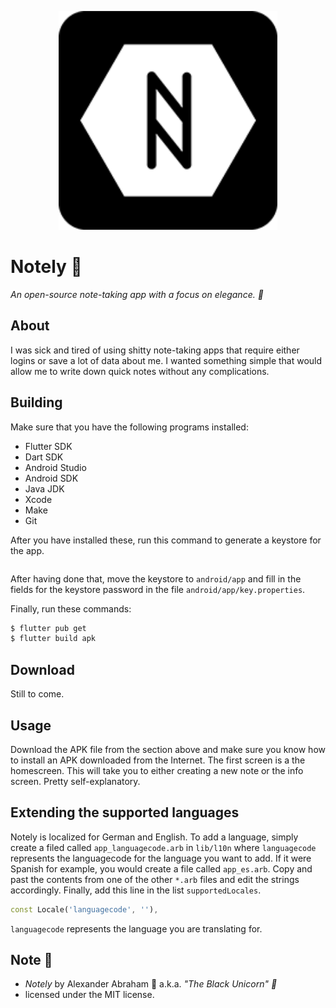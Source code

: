 <p align="center">
 <img src="https://github.com/iamtheblackunicorn/Notely/raw/main/android/app/src/main/res/mipmap-xxxhdpi/ic_launcher.png" width=350/>
</p>

# Notely :scroll:

*An open-source note-taking app with a focus on elegance. :black_heart:*

## About

I was sick and tired of using shitty note-taking apps that require either logins or save a lot of data about me.
I wanted something simple that would allow me to write down quick notes without any complications.

## Building

Make sure that you have the following programs installed:

- Flutter SDK
- Dart SDK
- Android Studio
- Android SDK
- Java JDK
- Xcode
- Make
- Git

After you have installed these, run this command to generate a keystore for the app.

```bash
```

After having done that, move the keystore to `android/app` and fill in the fields for the keystore password in the file `android/app/key.properties`.

Finally, run these commands:

```bash
$ flutter pub get
$ flutter build apk
```

## Download

Still to come.

## Usage

Download the APK file from the section above and make sure you know how to install an APK downloaded from the Internet.
The first screen is a the homescreen. This will take you to either creating a new note or the info screen.
Pretty self-explanatory.

## Extending the supported languages

Notely is localized for German and English. To add a language, simply create a filed called `app_languagecode.arb` in `lib/l10n` where `languagecode` represents the languagecode for the language you want to add. If it were Spanish for example, you would create a file called `app_es.arb`.
Copy and past the contents from one of the other `*.arb` files and edit the strings accordingly.
Finally, add this line in the list `supportedLocales`.

```dart
const Locale('languagecode', ''),
```

`languagecode` represents the language you are translating for.

## Note :scroll:

- *Notely* by Alexander Abraham :black_heart: a.k.a. *"The Black Unicorn" :unicorn:*
- licensed under the MIT license.
